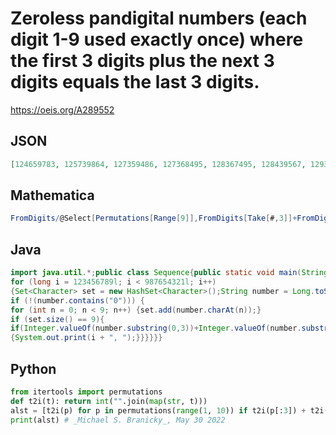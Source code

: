 # Zeroless pandigital numbers \(each digit 1\-9 used exactly once\) where the first 3 digits plus the next 3 digits equals the last 3 digits\.
https://oeis.org/A289552
## JSON
```JSON
[124659783, 125739864, 127359486, 127368495, 128367495, 128439567, 129357486, 129438567, 129654783, 129735864, 134658792, 135729864, 138429567, 138654792, 139428567, 139725864, 142596738, 142695837, 143586729, 145692837, 146583729, 146592738, 152487639, 152784936]
```
## Mathematica
```Mathematica
FromDigits/@Select[Permutations[Range[9]],FromDigits[Take[#,3]]+FromDigits[ Take[ #,{4,6}]] == FromDigits[Take[#,-3]]&] (* _Harvey P. Dale_, Oct 18 2022 *)
```
## Java
```Java
import java.util.*;public class Sequence{public static void main(String[] args) {
for (long i = 123456789l; i < 987654321l; i++)
{Set<Character> set = new HashSet<Character>();String number = Long.toString(i);
if (!(number.contains("0"))) {
for (int n = 0; n < 9; n++) {set.add(number.charAt(n));}
if (set.size() == 9){
if(Integer.valueOf(number.substring(0,3))+Integer.valueOf(number.substring(3,6))==Integer.valueOf(number.substring(6,9)))
{System.out.print(i + ", ");}}}}}}
```
## Python
```Python
from itertools import permutations
def t2i(t): return int("".join(map(str, t)))
alst = [t2i(p) for p in permutations(range(1, 10)) if t2i(p[:3]) + t2i(p[3:6]) == t2i(p[6:])]
print(alst) # _Michael S. Branicky_, May 30 2022
```
